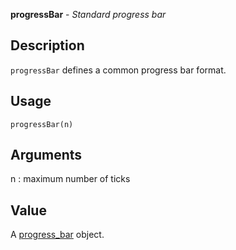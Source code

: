 **progressBar** - *Standard progress bar*

Description
--------------------

`progressBar` defines a common progress bar format.


Usage
--------------------
```
progressBar(n)
```

Arguments
-------------------

n
:   maximum number of ticks




Value
-------------------

A [progress_bar](http://www.rdocumentation.org/packages/progress/topics/progress_bar) object.





